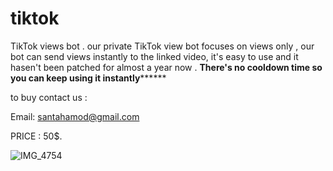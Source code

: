 # tiktok
TikTok views bot .
our private TikTok view bot focuses on views only , our bot can send views instantly to the linked video, it's easy to use and it hasen't been patched for almost a year now .
****There's no cooldown time so you can keep using it instantly**********

to buy contact us :

Email: santahamod@gmail.com

PRICE : 50$.

![IMG_4754](https://user-images.githubusercontent.com/99902159/193417987-9e11f847-9304-4052-9f0f-7bf2af531bcd.PNG)
